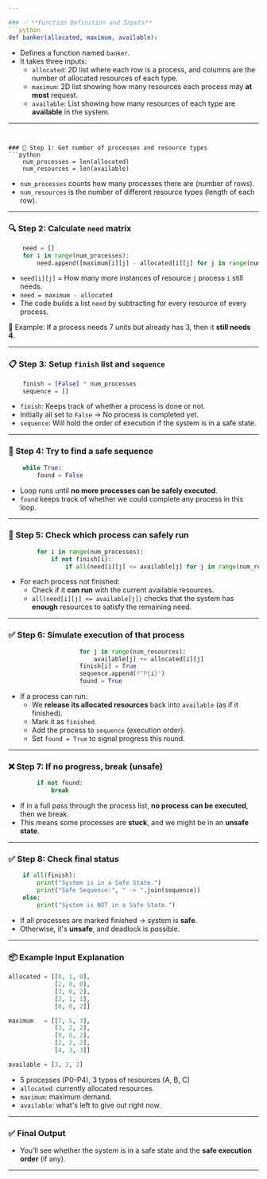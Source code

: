 ```yaml
---

### ✅ **Function Definition and Inputs**
```python
def banker(allocated, maximum, available):
```
- Defines a function named `banker`.
- It takes three inputs:
  - `allocated`: 2D list where each row is a process, and columns are the number of allocated resources of each type.
  - `maximum`: 2D list showing how many resources each process may **at most** request.
  - `available`: List showing how many resources of each type are **available** in the system.

---
```


### 🧮 Step 1: Get number of processes and resource types
```python
    num_processes = len(allocated)
    num_resources = len(available)
```
- `num_processes` counts how many processes there are (number of rows).
- `num_resources` is the number of different resource types (length of each row).

---

### 🔍 Step 2: Calculate `need` matrix
```python
    need = []
    for i in range(num_processes):
        need.append([maximum[i][j] - allocated[i][j] for j in range(num_resources)])
```
- `need[i][j]` = How many more instances of resource `j` process `i` still needs.
- `need = maximum - allocated`
- The code builds a list `need` by subtracting for every resource of every process.

📌 Example:
If a process needs 7 units but already has 3, then it **still needs 4**.

---

### 📋 Step 3: Setup `finish` list and `sequence`
```python
    finish = [False] * num_processes
    sequence = []
```
- `finish`: Keeps track of whether a process is done or not.
- Initially all set to `False` → No process is completed yet.
- `sequence`: Will hold the order of execution if the system is in a safe state.

---

### 🔁 Step 4: Try to find a safe sequence
```python
    while True:
        found = False
```
- Loop runs until **no more processes can be safely executed**.
- `found` keeps track of whether we could complete any process in this loop.

---

### 🔎 Step 5: Check which process can safely run
```python
        for i in range(num_processes):
            if not finish[i]:
                if all(need[i][j] <= available[j] for j in range(num_resources)):
```
- For each process not finished:
  - Check if it **can run** with the current available resources.
  - `all(need[i][j] <= available[j])` checks that the system has **enough** resources to satisfy the remaining need.

---

### ✅ Step 6: Simulate execution of that process
```python
                    for j in range(num_resources):
                        available[j] += allocated[i][j]
                    finish[i] = True
                    sequence.append(f"P{i}")
                    found = True
```
- If a process can run:
  - We **release its allocated resources** back into `available` (as if it finished).
  - Mark it as `finished`.
  - Add the process to `sequence` (execution order).
  - Set `found = True` to signal progress this round.

---

### ❌ Step 7: If no progress, break (unsafe)
```python
        if not found:
            break
```
- If in a full pass through the process list, **no process can be executed**, then we break.
- This means some processes are **stuck**, and we might be in an **unsafe state**.

---

### ✅ Step 8: Check final status
```python
    if all(finish):
        print("System is in a Safe State.")
        print("Safe Sequence:", " -> ".join(sequence))
    else:
        print("System is NOT in a Safe State.")
```
- If all processes are marked finished → system is **safe**.
- Otherwise, it's **unsafe**, and deadlock is possible.

---

### 📦 Example Input Explanation
```python
allocated = [[0, 1, 0], 
             [2, 0, 0], 
             [3, 0, 2], 
             [2, 1, 1], 
             [0, 0, 2]]

maximum   = [[7, 5, 3], 
             [3, 2, 2], 
             [9, 0, 2], 
             [2, 2, 2], 
             [4, 3, 3]]

available = [3, 3, 2]
```

- 5 processes (P0–P4), 3 types of resources (A, B, C)
- `allocated`: currently allocated resources.
- `maximum`: maximum demand.
- `available`: what's left to give out right now.

---

### ✅ Final Output
- You’ll see whether the system is in a safe state and the **safe execution order** (if any).

---
